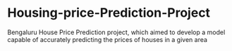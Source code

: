 # Housing-price-Prediction-Project
Bengaluru House Price Prediction project, which aimed to develop a model capable of accurately predicting the prices of houses in a given area
